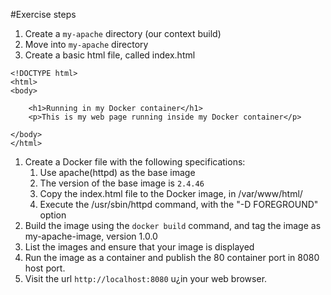 #Exercise steps

1. Create a `my-apache` directory (our context build)
1. Move into `my-apache` directory
1. Create a basic html file, called index.html
```
<!DOCTYPE html>
<html>
<body>

    <h1>Running in my Docker container</h1>
    <p>This is my web page running inside my Docker container</p>

</body>
</html>
```
1. Create a Docker file with the following specifications:
   1. Use apache(httpd) as the base image
   1. The version of the base image is `2.4.46`
   1. Copy the index.html file to the Docker image, in /var/www/html/
   1. Execute the /usr/sbin/httpd command, with the "-D FOREGROUND" option
1. Build the image using the `docker build` command, and tag the image as my-apache-image, version 1.0.0
1. List the images and ensure that your image is displayed
1. Run the image as a container and publish the 80 container port in 8080 host port. 
1. Visit the url `http://localhost:8080` u¿in your web browser.

